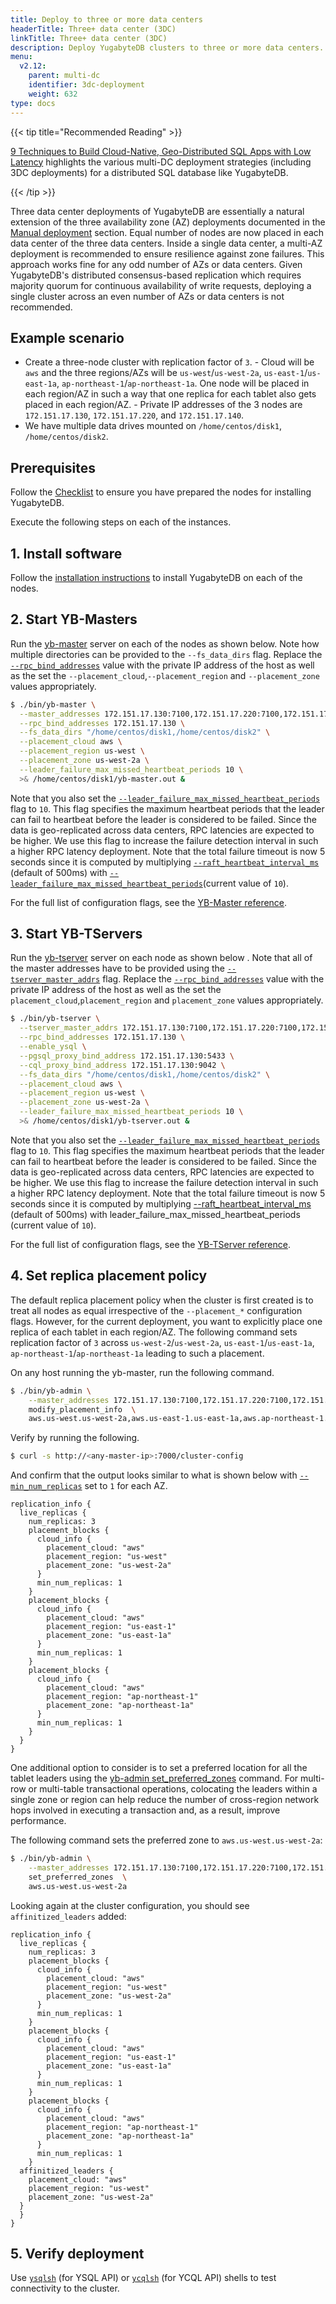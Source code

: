 ```yaml
---
title: Deploy to three or more data centers
headerTitle: Three+ data center (3DC)
linkTitle: Three+ data center (3DC)
description: Deploy YugabyteDB clusters to three or more data centers.
menu:
  v2.12:
    parent: multi-dc
    identifier: 3dc-deployment
    weight: 632
type: docs
---
```


{{< tip title="Recommended Reading" >}}

[9 Techniques to Build Cloud-Native, Geo-Distributed SQL Apps with Low Latency](https://www.yugabyte.com/blog/9-techniques-to-build-cloud-native-geo-distributed-sql-apps-with-low-latency/) highlights the various multi-DC deployment strategies (including 3DC deployments) for a distributed SQL database like YugabyteDB.

{{< /tip >}}

Three data center deployments of YugabyteDB are essentially a natural extension of the three availability zone (AZ) deployments documented in the [Manual deployment](../../manual-deployment/) section. Equal number of nodes are now placed in each data center of the three data centers. Inside a single data center, a multi-AZ deployment is recommended to ensure resilience against zone failures. This approach works fine for any odd number of AZs or data centers. Given YugabyteDB's distributed consensus-based replication which requires majority quorum for continuous availability of write requests, deploying a single cluster across an even number of AZs or data centers is not recommended.

## Example scenario

- Create a three-node cluster with replication factor of `3`.
      - Cloud will be `aws` and the three regions/AZs will be `us-west`/`us-west-2a`, `us-east-1`/`us-east-1a`, `ap-northeast-1`/`ap-northeast-1a`. One node will be placed in each region/AZ in such a way that one replica for each tablet also gets placed in each region/AZ.
      - Private IP addresses of the 3 nodes are `172.151.17.130`, `172.151.17.220`, and `172.151.17.140`.
- We have multiple data drives mounted on `/home/centos/disk1`, `/home/centos/disk2`.

## Prerequisites

Follow the [Checklist](../../../deploy/checklist/) to ensure you have prepared the nodes for installing YugabyteDB.

Execute the following steps on each of the instances.

## 1. Install software

Follow the [installation instructions](../../../deploy/manual-deployment/install-software) to install YugabyteDB on each of the nodes.

## 2. Start YB-Masters

Run the [yb-master](../../../reference/configuration/yb-master/) server on each of the nodes as shown below. Note how multiple directories can be provided to the `--fs_data_dirs` flag. Replace the [`--rpc_bind_addresses`](../../../reference/configuration/yb-master/#rpc-bind-addresses) value with the private IP address of the host as well as the set the `--placement_cloud`,`--placement_region` and `--placement_zone` values appropriately.

```sh
$ ./bin/yb-master \
  --master_addresses 172.151.17.130:7100,172.151.17.220:7100,172.151.17.140:7100 \
  --rpc_bind_addresses 172.151.17.130 \
  --fs_data_dirs "/home/centos/disk1,/home/centos/disk2" \
  --placement_cloud aws \
  --placement_region us-west \
  --placement_zone us-west-2a \
  --leader_failure_max_missed_heartbeat_periods 10 \
  >& /home/centos/disk1/yb-master.out &
```

Note that you also set the [`--leader_failure_max_missed_heartbeat_periods`](../../../reference/configuration/yb-master/#leader-failure-max-missed-heartbeat-periods) flag to `10`. This flag specifies the maximum heartbeat periods that the leader can fail to heartbeat before the leader is considered to be failed. Since the data is geo-replicated across data centers, RPC latencies are expected to be higher. We use this flag to increase the failure detection interval in such a higher RPC latency deployment. Note that the total failure timeout is now 5 seconds since it is computed by multiplying [`--raft_heartbeat_interval_ms`](../../../reference/configuration/yb-master/#raft-heartbeat-interval-ms) (default of 500ms) with [`--leader_failure_max_missed_heartbeat_periods`](../../../reference/configuration/yb-master/#leader-failure-max-missed-heartbeat-periods)(current value of `10`).

For the full list of configuration flags, see the [YB-Master reference](../../../reference/configuration/yb-master/).

## 3. Start YB-TServers

Run the [yb-tserver](../../../reference/configuration/yb-tserver/) server on each node as shown below . Note that all of the master addresses have to be provided using the [`--tserver_master_addrs`](../../../reference/configuration/yb-master/#tserver-master-addrs) flag. Replace the [`--rpc_bind_addresses`](../../../reference/configuration/yb-tserver/#rpc-bind-addresses) value with the private IP address of the host as well as the set the `placement_cloud`,`placement_region` and `placement_zone` values appropriately.

```sh
$ ./bin/yb-tserver \
  --tserver_master_addrs 172.151.17.130:7100,172.151.17.220:7100,172.151.17.140:7100 \
  --rpc_bind_addresses 172.151.17.130 \
  --enable_ysql \
  --pgsql_proxy_bind_address 172.151.17.130:5433 \
  --cql_proxy_bind_address 172.151.17.130:9042 \
  --fs_data_dirs "/home/centos/disk1,/home/centos/disk2" \
  --placement_cloud aws \
  --placement_region us-west \
  --placement_zone us-west-2a \
  --leader_failure_max_missed_heartbeat_periods 10 \
  >& /home/centos/disk1/yb-tserver.out &
```

Note that you also set the [`--leader_failure_max_missed_heartbeat_periods`](../../../reference/configuration/yb-tserver/#leader-failure-max-missed-heartbeat-periods) flag to `10`. This flag specifies the maximum heartbeat periods that the leader can fail to heartbeat before the leader is considered to be failed. Since the data is geo-replicated across data centers, RPC latencies are expected to be higher. We use this flag to increase the failure detection interval in such a higher RPC latency deployment. Note that the total failure timeout is now 5 seconds since it is computed by multiplying [--raft_heartbeat_interval_ms](../../../reference/configuration/yb-tserver/#raft-heartbeat-interval-ms) (default of 500ms) with leader_failure_max_missed_heartbeat_periods (current value of `10`).

For the full list of configuration flags, see the [YB-TServer reference](../../../reference/configuration/yb-tserver/).

## 4. Set replica placement policy

The default replica placement policy when the cluster is first created is to treat all nodes as equal irrespective of the `--placement_*` configuration flags.  However, for the current deployment, you want to explicitly place one replica of each tablet in each region/AZ. The following command sets replication factor of `3` across `us-west-2`/`us-west-2a`, `us-east-1`/`us-east-1a`, `ap-northeast-1`/`ap-northeast-1a` leading to such a placement.

On any host running the yb-master, run the following command.

```sh
$ ./bin/yb-admin \
    --master_addresses 172.151.17.130:7100,172.151.17.220:7100,172.151.17.140:7100 \
    modify_placement_info  \
    aws.us-west.us-west-2a,aws.us-east-1.us-east-1a,aws.ap-northeast-1.ap-northeast-1a 3
```

Verify by running the following.

```sh
$ curl -s http://<any-master-ip>:7000/cluster-config
```

And confirm that the output looks similar to what is shown below with [`--min_num_replicas`](../../../reference/configuration/yb-tserver/#min-num-replicas) set to `1` for each AZ.

```
replication_info {
  live_replicas {
    num_replicas: 3
    placement_blocks {
      cloud_info {
        placement_cloud: "aws"
        placement_region: "us-west"
        placement_zone: "us-west-2a"
      }
      min_num_replicas: 1
    }
    placement_blocks {
      cloud_info {
        placement_cloud: "aws"
        placement_region: "us-east-1"
        placement_zone: "us-east-1a"
      }
      min_num_replicas: 1
    }
    placement_blocks {
      cloud_info {
        placement_cloud: "aws"
        placement_region: "ap-northeast-1"
        placement_zone: "ap-northeast-1a"
      }
      min_num_replicas: 1
    }
  }
}
```

One additional option to consider is to set a preferred location for all the tablet leaders using the [yb-admin set_preferred_zones](../../../admin/yb-admin#set-preferred-zones) command.
For multi-row or multi-table transactional operations, colocating the leaders within a single zone or region can help reduce the number
of cross-region network hops involved in executing a transaction and, as a result, improve performance.

The following command sets the preferred zone to `aws.us-west.us-west-2a`:

```sh
$ ./bin/yb-admin \
    --master_addresses 172.151.17.130:7100,172.151.17.220:7100,172.151.17.140:7100 \
    set_preferred_zones  \
    aws.us-west.us-west-2a
```

Looking again at the cluster configuration, you should see `affinitized_leaders` added:


```
replication_info {
  live_replicas {
    num_replicas: 3
    placement_blocks {
      cloud_info {
        placement_cloud: "aws"
        placement_region: "us-west"
        placement_zone: "us-west-2a"
      }
      min_num_replicas: 1
    }
    placement_blocks {
      cloud_info {
        placement_cloud: "aws"
        placement_region: "us-east-1"
        placement_zone: "us-east-1a"
      }
      min_num_replicas: 1
    }
    placement_blocks {
      cloud_info {
        placement_cloud: "aws"
        placement_region: "ap-northeast-1"
        placement_zone: "ap-northeast-1a"
      }
      min_num_replicas: 1
    }
  affinitized_leaders {
    placement_cloud: "aws"
    placement_region: "us-west"
    placement_zone: "us-west-2a"
  }
  }
}
```



## 5. Verify deployment

Use [`ysqlsh`](../../../admin/ysqlsh/) (for YSQL API) or [`ycqlsh`](../../../admin/cqlsh/) (for YCQL API) shells to test connectivity to the cluster.
